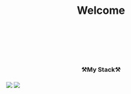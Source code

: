 <h1 align="center">Welcome<h1><br><br>

<h3 align="center">⚒️My Stack⚒️<h3>
<a align="center">
<img src="https://img.shields.io/badge/HTML-302683?style=for-the-badge&logo=h-HTML5&logoColor=white">
<img src="https://img.shields.io/badge/CSS-1572B6?style=for-the-badge&logo=CSS3&logoColor=white">
  </a>
